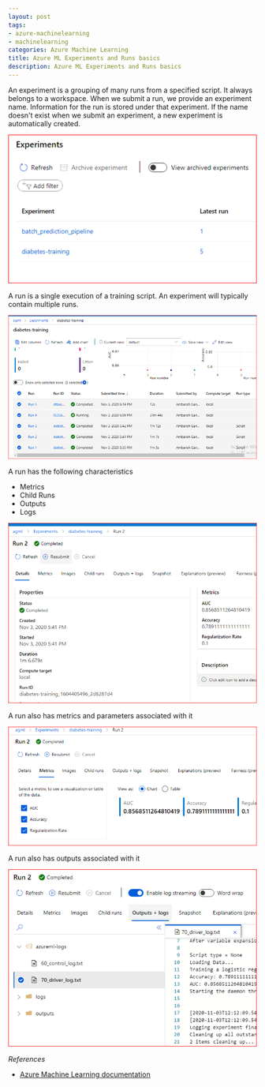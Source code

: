 ```yaml
---
layout: post
tags:
- azure-machinelearning
- machinelearning
categories: Azure Machine Learning
title: Azure ML Experiments and Runs basics
description: Azure ML Experiments and Runs basics
---
```



>
An experiment is a grouping of many runs from a specified script. It always belongs to a workspace. When we submit a run, we provide an experiment name. Information for the run is stored under that experiment. If the name doesn't exist when we submit an experiment, a new experiment is automatically created.  

<img src="/img/AzureML/expts.PNG">

>  
A run is a single execution of a training script. An experiment will typically contain multiple runs.

<img src="/img/AzureML/runs.PNG">

A run has the following characteristics

* Metrics
* Child Runs  
* Outputs 
* Logs 

<img src="/img/AzureML/a-single-run.PNG">

A run also has metrics and parameters associated with it

<img src="/img/AzureML/a-single-run-metrics.PNG">   

A run also has outputs associated with it

<img src="/img/AzureML/a-single-run-outputs.PNG">

*References*   

* [Azure Machine Learning documentation](https://docs.microsoft.com/en-in/azure/machine-learning/)